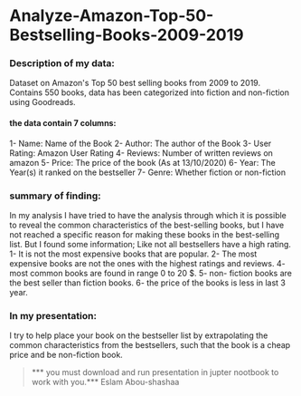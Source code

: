 # Analyze-Amazon-Top-50-Bestselling-Books-2009-2019

### Description of my data:
Dataset on Amazon's Top 50 best selling books from 2009 to 2019. Contains 550 books, data has been categorized into fiction and non-fiction using Goodreads.

#### the data contain 7 columns:
1- Name: Name of the Book
2- Author: The author of the Book
3- User Rating: Amazon User Rating
4- Reviews: Number of written reviews on amazon
5- Price: The price of the book (As at 13/10/2020)
6- Year: The Year(s) it ranked on the bestseller
7- Genre: Whether fiction or non-fiction

### summary of finding:
In my analysis I have tried to have the analysis through which it is possible to reveal the common characteristics of the best-selling books, but I have not reached a specific reason for making these books in the best-selling list.
But I found some information;
Like not all bestsellers have a high rating.
 1- It is not the most expensive books that are popular.
 2- The most expensive books are not the ones with the highest ratings and reviews.
 4- most common books are found in range 0 to 20 $.
 5- non- fiction books are the best seller than fiction books.
 6- the price of the books is less in last 3 year.

### In my presentation:
I try to help place your book on the bestseller list by extrapolating the common characteristics from the bestsellers, such that the book is a cheap price and be non-fiction book.
> *** you must download and run presentation in jupter nootbook to work with you.***
> Eslam Abou-shashaa
